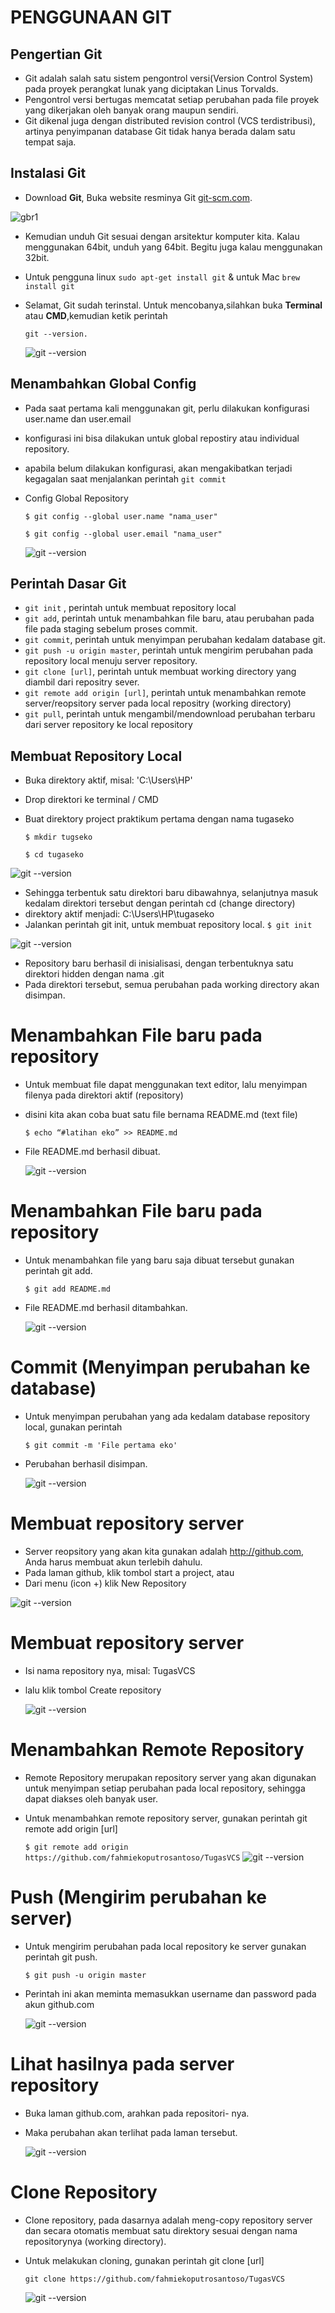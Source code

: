 # PENGGUNAAN GIT

## Pengertian Git
* Git adalah salah satu sistem pengontrol versi(Version Control System) pada proyek perangkat lunak yang diciptakan Linus Torvalds.
* Pengontrol versi bertugas memcatat setiap perubahan pada file proyek yang dikerjakan oleh banyak orang maupun sendiri.
* Git dikenal juga dengan distributed revision control (VCS terdistribusi), artinya penyimpanan database Git tidak hanya berada dalam satu tempat saja.

## Instalasi Git
* Download **Git**, Buka website resminya Git [git-scm.com](https://git-scm.com).

![gbr1](Gambar/Gambar1.png)


* Kemudian unduh Git sesuai dengan arsitektur komputer kita. Kalau menggunakan 64bit, unduh yang 64bit. Begitu juga kalau menggunakan 32bit.
* Untuk pengguna linux ``sudo apt-get install git`` & untuk Mac ``brew install git``
* Selamat, Git sudah terinstal. Untuk mencobanya,silahkan buka **Terminal** atau **CMD**,kemudian ketik perintah

  ``git --version.``

  ![git --version](Gambar/Gambar2.png)

## Menambahkan Global Config
* Pada saat pertama kali menggunakan git, perlu dilakukan konfigurasi
user.name dan user.email
* konfigurasi ini bisa dilakukan untuk global repostiry atau individual
repository.
* apabila belum dilakukan konfigurasi, akan mengakibatkan terjadi
kegagalan saat menjalankan perintah ```git commit```
* Config Global Repository

  ``$ git config --global user.name "nama_user"``

  ``$ git config --global user.email "nama_user"``

  ![git --version](Gambar/Gambar3.png)

## Perintah Dasar Git
* ``git init`` , perintah untuk membuat repository local
* ``git add``, perintah untuk menambahkan file baru, atau perubahan pada file
pada staging sebelum proses commit.
* ``git commit``, perintah untuk menyimpan perubahan kedalam database git.
* ``git push -u origin master``, perintah untuk mengirim perubahan pada repository local menuju server repository.
* ``git clone [url]``, perintah untuk membuat working directory yang diambil dari repositry sever.
* ``git remote add origin [url]``, perintah untuk menambahkan remote server/reopsitory server pada local repositry (working directory)
* ``git pull``, perintah untuk mengambil/mendownload perubahan terbaru dari server repository ke local repository

## Membuat Repository Local
* Buka direktory aktif, misal: 'C:\Users\HP\'
* Drop direktori ke terminal / CMD
* Buat direktory project praktikum pertama dengan nama tugaseko

  ``$ mkdir tugseko``

  ``$ cd tugaseko``

![git --version](Gambar/Gambar4.png)

* Sehingga terbentuk satu direktori baru dibawahnya, selanjutnya masuk kedalam direktori tersebut dengan perintah cd (change directory)
* direktory aktif menjadi: C:\Users\HP\tugaseko
* Jalankan perintah git init, untuk membuat repository local.
``$ git init``

![git --version](Gambar/Gambar5.png)
* Repository baru berhasil di inisialisasi, dengan terbentuknya satu direktori hidden dengan nama .git
* Pada direktori tersebut, semua perubahan pada working directory akan disimpan.

# Menambahkan File baru pada repository
* Untuk membuat file dapat menggunakan text editor, lalu menyimpan filenya pada direktori aktif (repository)
* disini kita akan coba buat satu file bernama README.md (text file)

  ``$ echo “#latihan eko” >> README.md``

* File README.md berhasil dibuat.

  ![git --version](Gambar/Gambar6.png)

# Menambahkan File baru pada repository
* Untuk menambahkan file yang baru saja dibuat tersebut gunakan perintah git add.

  ``$ git add README.md``

* File README.md berhasil ditambahkan.

  ![git --version](Gambar/Gambar7.png)

# Commit (Menyimpan perubahan ke database)
* Untuk menyimpan perubahan yang ada kedalam database repository local, gunakan perintah

  ``$ git commit -m 'File pertama eko'``

* Perubahan berhasil disimpan.

  ![git --version](Gambar/Gambar8.png)

# Membuat repository server
* Server reopsitory yang akan kita gunakan adalah http://github.com, Anda harus membuat akun terlebih dahulu.
* Pada laman github, klik tombol start a project, atau
* Dari menu (icon +) klik New Repository

![git --version](Gambar/Gambar9.png)

# Membuat repository server
* Isi nama repository nya, misal: TugasVCS
* lalu klik tombol Create repository

  ![git --version](Gambar/Gambar10.png)

# Menambahkan Remote Repository
* Remote Repository merupakan repository server yang akan digunakan untuk menyimpan setiap perubahan pada local repository, sehingga dapat diakses oleh banyak user.
* Untuk menambahkan remote repository server, gunakan perintah git remote add origin [url]

  ``$ git remote add origin https://github.com/fahmiekoputrosantoso/TugasVCS``
  ![git --version](Gambar/Gambar11.png)

# Push (Mengirim perubahan ke server)
* Untuk mengirim perubahan pada local repository ke server gunakan perintah git push.

  ``$ git push -u origin master``

* Perintah ini akan meminta memasukkan username dan password pada akun github.com

  ![git --version](Gambar/Gambar12.png)

# Lihat hasilnya pada server repository
* Buka laman github.com, arahkan pada repositori- nya.
* Maka perubahan akan terlihat pada laman tersebut.

  ![git --version](Gambar/Gambar13.png)

# Clone Repository
* Clone repository, pada dasarnya adalah meng-copy repository server dan secara otomatis membuat satu direktory sesuai dengan nama repositorynya (working directory).
* Untuk melakukan cloning, gunakan perintah git clone [url]

  ``git clone https://github.com/fahmiekoputrosantoso/TugasVCS``

  ![git --version](Gambar/Gambar16.png)
